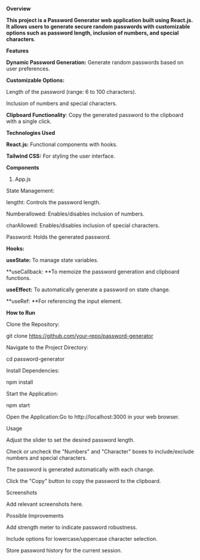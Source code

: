**Overview**

**This project is a Password Generator web application built using React.js. It allows users to generate secure random passwords with customizable options such as password length, inclusion of numbers, and special characters**.

**Features**

**Dynamic Password Generation:** Generate random passwords based on user preferences.

**Customizable Options:**

Length of the password (range: 6 to 100 characters).

Inclusion of numbers and special characters.

**Clipboard Functionality**: Copy the generated password to the clipboard with a single click.

**Technologies Used**

**React.js:** Functional components with hooks.

**Tailwind CSS:** For styling the user interface.

**Components**

1. App.js

State Management:

lengtht: Controls the password length.

Numberallowed: Enables/disables inclusion of numbers.

charAllowed: Enables/disables inclusion of special characters.

Password: Holds the generated password.

**Hooks:**

**useState:** To manage state variables.

**useCallback: **To memoize the password generation and clipboard functions.

**useEffect:** To automatically generate a password on state change.

**useRef: **For referencing the input element.

**How to Run**

Clone the Repository:

git clone https://github.com/your-repo/password-generator

Navigate to the Project Directory:

cd password-generator

Install Dependencies:

npm install

Start the Application:

npm start

Open the Application:Go to http://localhost:3000 in your web browser.

Usage

Adjust the slider to set the desired password length.

Check or uncheck the "Numbers" and "Character" boxes to include/exclude numbers and special characters.

The password is generated automatically with each change.

Click the "Copy" button to copy the password to the clipboard.

Screenshots

Add relevant screenshots here.

Possible Improvements

Add strength meter to indicate password robustness.

Include options for lowercase/uppercase character selection.

Store password history for the current session.
